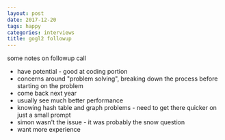 ```yaml
---
layout: post
date: 2017-12-20
tags: happy
categories: interviews
title: gogl2 followup
---
```


some notes on followup call

- have potential - good at coding portion
- concerns around "problem solving", breaking down the process before starting on the problem
- come back next year
- usually see much better performance
- knowing hash table and graph problems - need to get there quicker on just a small prompt
- simon wasn't the issue - it was probably the snow question
- want more experience
